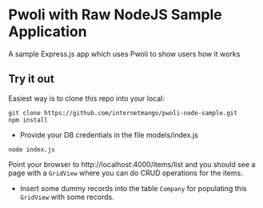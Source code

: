 # Pwoli with Raw NodeJS Sample Application

A sample Express.js app which uses Pwoli to show users how it works

## Try it out

Easiest way is to clone this repo into your local:

```
git clone https://github.com/internetmango/pwoli-node-sample.git
npm install
```

- Provide your DB credentials in the file models/index.js

```
node index.js
```

Point your browser to http://localhost:4000/items/list and you should see a page with a `GridView` where you can do CRUD operations for the items.

- Insert some dummy records into the table `Company` for populating this `GridView` with some records.
